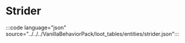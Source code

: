 # Strider

:::code language="json" source="../../../VanillaBehaviorPack/loot_tables/entities/strider.json":::